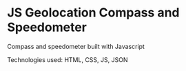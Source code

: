 # JS Geolocation Compass and Speedometer
Compass and speedometer built with Javascript
<p>Technologies used: HTML, CSS, JS, JSON</p>
